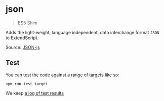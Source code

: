 # json

> ES5 Shim

Adds the light-weight, language independent, data interchange format `JSON` to ExtendScript.

Source: [JSON-js](https://github.com/douglascrockford/JSON-js/blob/master/json2.js)

## Test

You can test the code against a range of [targets](https://github.com/nbqx/fakestk/blob/master/resources/versions.json) like so:

    npm run test target

We keep [a log of test results](./test/results_log.md)
